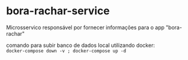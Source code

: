 # bora-rachar-service
Microsservico responsável por fornecer informações para o app "bora-rachar"


comando para subir banco de dados local utilizando docker:  
`docker-compose down -v ; docker-compose up -d`
